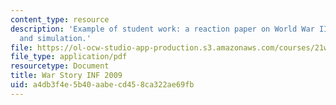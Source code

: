 ```yaml
---
content_type: resource
description: 'Example of student work: a reaction paper on World War II in propaganda
  and simulation.'
file: https://ol-ocw-studio-app-production.s3.amazonaws.com/courses/21w-784-becoming-digital-writing-about-media-change-fall-2009/a4db3f4e5b40aabecd458ca322ae69fb_MIT21W_784F09_War_Story_IN.pdf
file_type: application/pdf
resourcetype: Document
title: War Story INF 2009
uid: a4db3f4e-5b40-aabe-cd45-8ca322ae69fb
---
```

